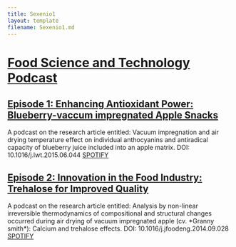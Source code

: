 ```yaml
---
title: Sexenio1
layout: template
filename: Sexenio1.md
--- 
```


<h1><a href="https://podcasters.spotify.com/pod/show/juancastagnini" target="_blank">Food Science and Technology Podcast</a></h1>

<h2><a href="https://open.spotify.com/episode/7lrNusKF0b3PKPIVci39Bf?si=IclEXVNOTtWKd7ss_4jEQA" target="_blank">Episode 1: Enhancing Antioxidant Power: Blueberry-vaccum impregnated Apple Snacks</a></h2>
A podcast on the research article entitled: Vacuum impregnation and air drying temperature effect on individual anthocyanins and antiradical capacity of blueberry juice included into an apple matrix. DOI: 10.1016/j.lwt.2015.06.044
<a href="https://open.spotify.com/episode/7lrNusKF0b3PKPIVci39Bf?si=IclEXVNOTtWKd7ss_4jEQA" target="_blank">SPOTIFY</a>

<h2><a href="https://open.spotify.com/episode/2RF8cPDfveNcVeXO1VzMxP?si=uC2EvYsgTPWPVGTr9LIPSQ" target="_blank">Episode 2: Innovation in the Food Industry: Trehalose for Improved Quality</a></h2>
A podcast on the research article entitled: Analysis by non-linear irreversible thermodynamics of compositional and structural changes occurred during air drying of vacuum impregnated apple (cv. *Granny smith*): Calcium and trehalose effects. DOI: 10.1016/j.jfoodeng.2014.09.028
<a href="https://open.spotify.com/episode/2RF8cPDfveNcVeXO1VzMxP?si=uC2EvYsgTPWPVGTr9LIPSQ" target="_blank">SPOTIFY</a>
